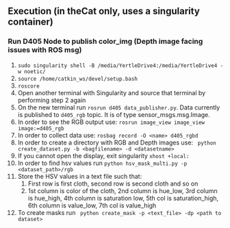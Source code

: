 ## Execution (in theCat only, uses a singularity container)
### Run D405 Node to publish color_img (Depth image facing issues with ROS msg)
1. `sudo singularity shell -B /media/YertleDrive4:/media/YertleDrive4 -w noetic/`
2. `source /home/catkin_ws/devel/setup.bash`
3. `roscore`
4. Open another terminal with Singularity and source that terminal by performing step 2 again
5. On the new terminal run `rosrun d405 data_publisher.py`. Data currently is published to `d405_rgb` topic. It is of type sensor_msgs.msg.Image. 
6. In order to see the RGB output use: `rosrun image_view image_view image:=d405_rgb`
7. In order to collect data use: `rosbag record -O <name> d405_rgbd`
8. In order to create a directory with RGB and Depth images use:  ` python create_dataset.py -b <bagfilename> -d <datasetname>`
9. If you cannot open the display, exit singularity `xhost +local:`
10. In order to find hsv values run `python hsv_mask_multi.py -p <dataset_path>/rgb `
11. Store the HSV values in a text file such that:
    1. First row is first cloth, second row is second cloth and so on
    2. 1st column is color of the cloth, 2nd column is hue_low, 3rd column is hue_high, 4th column is saturation low, 5th col is saturation_high, 6th column is value_low, 7th col is value_high
12. To create masks run ` python create_mask -p <text_file> -dp <path to dataset>`